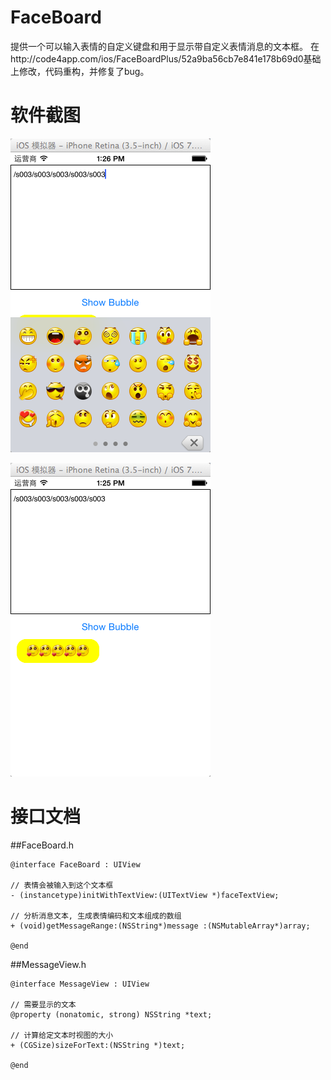 FaceBoard
=========

提供一个可以输入表情的自定义键盘和用于显示带自定义表情消息的文本框。
在http://code4app.com/ios/FaceBoardPlus/52a9ba56cb7e841e178b69d0基础上修改，代码重构，并修复了bug。

# 软件截图
![github logo](/jt1.png)

![github logo](/jt2.png)

# 接口文档

##FaceBoard.h

```
@interface FaceBoard : UIView

// 表情会被输入到这个文本框
- (instancetype)initWithTextView:(UITextView *)faceTextView;

// 分析消息文本, 生成表情编码和文本组成的数组
+ (void)getMessageRange:(NSString*)message :(NSMutableArray*)array;

@end
````

##MessageView.h

```
@interface MessageView : UIView

// 需要显示的文本
@property (nonatomic, strong) NSString *text;

// 计算给定文本时视图的大小
+ (CGSize)sizeForText:(NSString *)text;

@end
```
